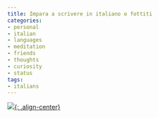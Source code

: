 ```yaml
---
title: Impara a scrivere in italiano o fottiti
categories:
- personal
- italian
- languages
- meditation
- friends
- thoughts
- curiosity
- status
tags:
- italians
---
```

[![]({{site.url}}/images/italiano_o_fottiti.jpg){: .align-center}]({{site.url}}/images/italiano_o_fottiti.jpg)

